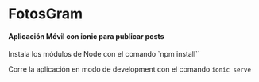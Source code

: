 # FotosGram

#### Aplicación Móvil con ionic para publicar posts

Instala los módulos de Node con el comando `npm install``

Corre la aplicación en modo de development con el comando `ionic serve`



